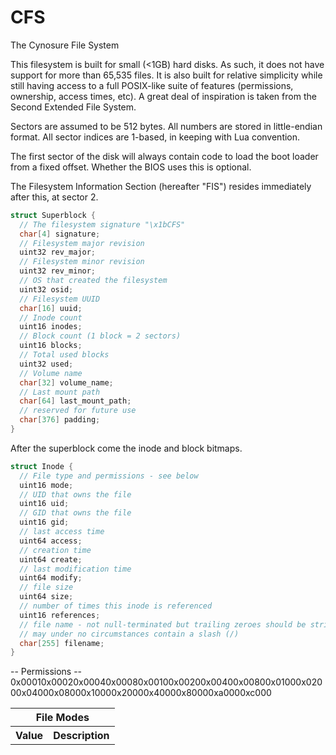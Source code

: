 # CFS

The Cynosure File System

This filesystem is built for small (<1GB) hard disks.  As such, it does not have support for more than 65,535 files.  It is also built for relative simplicity while still having access to a full POSIX-like suite of features (permissions, ownership, access times, etc).  A great deal of inspiration is taken from the Second Extended File System.

Sectors are assumed to be 512 bytes.  All numbers are stored in little-endian format.  All sector indices are 1-based, in keeping with Lua convention.

The first sector of the disk will always contain code to load the boot loader from a fixed offset.  Whether the BIOS uses this is optional.

The Filesystem Information Section (hereafter "FIS") resides immediately after this, at sector 2.

```c
struct Superblock {
  // The filesystem signature "\x1bCFS"
  char[4] signature;
  // Filesystem major revision
  uint32 rev_major;
  // Filesystem minor revision
  uint32 rev_minor;
  // OS that created the filesystem
  uint32 osid;
  // Filesystem UUID
  char[16] uuid;
  // Inode count
  uint16 inodes;
  // Block count (1 block = 2 sectors)
  uint16 blocks;
  // Total used blocks
  uint32 used;
  // Volume name
  char[32] volume_name;
  // Last mount path
  char[64] last_mount_path;
  // reserved for future use
  char[376] padding;
}
```
After the superblock come the inode and block bitmaps.

```c
struct Inode {
  // File type and permissions - see below
  uint16 mode;
  // UID that owns the file
  uint16 uid;
  // GID that owns the file
  uint16 gid;
  // last access time
  uint64 access;
  // creation time
  uint64 create;
  // last modification time
  uint64 modify;
  // file size
  uint64 size;
  // number of times this inode is referenced
  uint16 references;
  // file name - not null-terminated but trailing zeroes should be stripped
  // may under no circumstances contain a slash (/)
  char[255] filename;
}
```

<html>
<table>
  <thead>
    <th colspan="3">File Modes</th>
  </thead>
  <tbody>
    <tr>
      <th>Value</th>
      <th>Description</th>
    </tr>
    <tr>
      <tb colspan="3"> -- Permissions -- </tb>
    </tr>
    <tr>
      <tb>0x0001</tb>
      <tb></tb>
    </tr>
    <tr>
      <tb>0x0002</tb>
      <tb></tb>
    </tr>
    <tr>
      <tb>0x0004</tb>
      <tb></tb>
    </tr>
    <tr>
      <tb>0x0008</tb>
      <tb></tb>
    </tr>
    <tr>
      <tb>0x0010</tb>
      <tb></tb>
    </tr>
    <tr>
      <tb>0x0020</tb>
      <tb></tb>
    </tr>
    <tr>
      <tb>0x0040</tb>
      <tb></tb>
    </tr>
    <tr>
      <tb>0x0080</tb>
      <tb></tb>
    </tr>
    <tr>
      <tb>0x0100</tb>
      <tb></tb>
    </tr>
    <tr>
      <tb>0x0200</tb>
      <tb></tb>
    </tr>
    <tr>
      <tb>0x0400</tb>
      <tb></tb>
    </tr>
    <tr>
      <tb>0x0800</tb>
      <tb></tb>
    </tr>
    <tr>
      <tb>0x1000</tb>
      <tb></tb>
    </tr>
    <tr>
      <tb>0x2000</tb>
      <tb></tb>
    </tr>
    <tr>
      <tb>0x4000</tb>
      <tb></tb>
    </tr>
    <tr>
      <tb>0x8000</tb>
      <tb></tb>
    </tr>
    <tr>
      <tb>0xa000</tb>
      <tb></tb>
    </tr>
    <tr>
      <tb>0xc000</tb>
      <tb></tb>
    </tr>
  </tbody>
</table>
</html>
